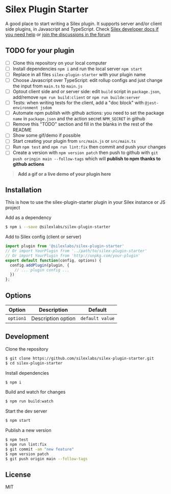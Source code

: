 # Silex Plugin Starter

A good place to start writing a Silex plugin. It supports server and/or client side plugins, in Javascript and TypeScript. Check [Silex developer docs if you need help](https://docs.silex.me/en/dev) or [join the discussions in the forum](https://community.silex.me/)

## TODO for your plugin

* [ ] Clone this repository on your local computer
* [ ] Install dependencies `npm i` and run the local server `npm start`
* [ ] Replace in all files `silex-plugin-starter` with your plugin name
* [ ] Choose Javascript over TypeScript: edit rollup configs and just change the input from `main.ts` to `main.js`
* [ ] Optout client side and or server side: edit `build` script in `package.json`, add/remove `npm run build:client` or `npm run builde:server`
* [ ] Tests: when writing tests for the client, add a "doc block" with `@jest-environment jsdom`
* [ ] Automate npm publish with github actions: you need to set the package `name` in `package.json` and the action secret `NPM_SECRET` in github
* [ ] Remove this "TODO" section and fill in the blanks in the rest of the README
* [ ] Show some gif/demo if possible
* [ ] Start creating your plugin from `src/main.js` or `src/main.ts`
* [ ] Run `npm test` and `npm run lint:fix` then commit and push your changes
* [ ] Create a version with `npm version patch` then push to github with `git push oringin main --follow-tags` which will **publish to npm thanks to github actions**

> **Add a gif or a live demo of your plugin here**

## Installation

This is how to use the silex-plugin-starter plugin in your Silex instance or JS project

Add as a dependency

```bash
$ npm i --save @silexlabs/silex-plugin-starter
```

Add to Silex config (client or server)

```js
import plugin from '@silexlabs/silex-plugin-starter'
// Or import YourPlugin from '../path/to/silex-plugin-starter'
// Or import YourPlugin from 'http://unpkg.com/your-plugin'
export default function(config, options) {
  config.addPlugin(plugin, {
    // ... plugin config ...
  })
};
```

## Options

|Option|Description|Default|
|-|-|-
|`option1`|Description option|`default value`|

## Development

Clone the repository

```sh
$ git clone https://github.com/silexlabs/silex-plugin-starter.git
$ cd silex-plugin-starter
```

Install dependencies

```sh
$ npm i
```

Build and watch for changes

```sh
$ npm run build:watch
```

Start the dev server

```sh
$ npm start
```

Publish a new version

```sh
$ npm test
$ npm run lint:fix
$ git commit -am "new feature"
$ npm version patch
$ git push origin main --follow-tags
```

## License

MIT